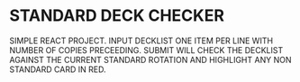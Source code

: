 # STANDARD DECK CHECKER

SIMPLE REACT PROJECT. INPUT DECKLIST ONE ITEM PER LINE WITH NUMBER OF COPIES PRECEEDING. SUBMIT WILL CHECK THE DECKLIST AGAINST THE CURRENT STANDARD ROTATION AND HIGHLIGHT ANY NON  STANDARD CARD IN RED.